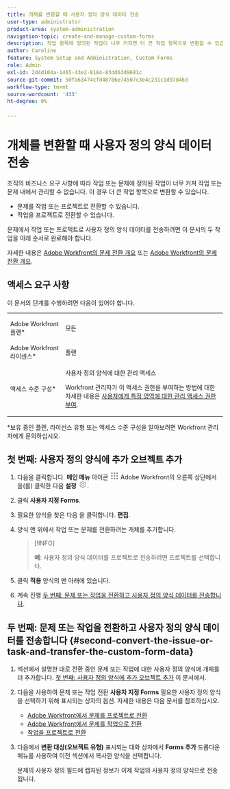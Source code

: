 ```yaml
---
title: 개체를 변환할 때 사용자 정의 양식 데이터 전송
user-type: administrator
product-area: system-administration
navigation-topic: create-and-manage-custom-forms
description: 작업 항목에 정의된 작업이 너무 커지면 더 큰 작업 항목으로 변환할 수 있습니다.
author: Caroline
feature: System Setup and Administration, Custom Forms
role: Admin
exl-id: 2d4d104a-1465-43e2-8184-83dd63d9681c
source-git-commit: 50fa63474cfd40706e74507c3e4c231c1d97d463
workflow-type: tm+mt
source-wordcount: '433'
ht-degree: 0%

---
```


# 개체를 변환할 때 사용자 정의 양식 데이터 전송

조직의 비즈니스 요구 사항에 따라 작업 또는 문제에 정의된 작업이 너무 커져 작업 또는 문제 내에서 관리할 수 없습니다. 이 경우 더 큰 작업 항목으로 변환할 수 있습니다.

* 문제를 작업 또는 프로젝트로 전환할 수 있습니다.
* 작업을 프로젝트로 전환할 수 있습니다.

문제에서 작업 또는 프로젝트로 사용자 정의 양식 데이터를 전송하려면 이 문서의 두 작업을 아래 순서로 완료해야 합니다.

자세한 내용은 [Adobe Workfront의 문제 전환 개요](../../../manage-work/issues/convert-issues/convert-issues.md) 또는 [Adobe Workfront의 문제 전환 개요](../../../manage-work/issues/convert-issues/convert-issues.md).

## 액세스 요구 사항

이 문서의 단계를 수행하려면 다음이 있어야 합니다.

<table style="table-layout:auto"> 
 <col> 
 <col> 
 <tbody> 
  <tr data-mc-conditions=""> 
   <td role="rowheader"> <p>Adobe Workfront 플랜*</p> </td> 
   <td>모든</td> 
  </tr> 
  <tr> 
   <td role="rowheader">Adobe Workfront 라이센스*</td> 
   <td>플랜</td> 
  </tr> 
  <tr data-mc-conditions=""> 
   <td role="rowheader">액세스 수준 구성*</td> 
   <td> <p>사용자 정의 양식에 대한 관리 액세스</p> <p>Workfront 관리자가 이 액세스 권한을 부여하는 방법에 대한 자세한 내용은 <a href="../../../administration-and-setup/add-users/configure-and-grant-access/grant-users-admin-access-certain-areas.md" class="MCXref xref">사용자에게 특정 영역에 대한 관리 액세스 권한 부여</a>.</p> </td> 
  </tr> 
 </tbody> 
</table>

&#42;보유 중인 플랜, 라이선스 유형 또는 액세스 수준 구성을 알아보려면 Workfront 관리자에게 문의하십시오.

## 첫 번째: 사용자 정의 양식에 추가 오브젝트 추가

1. 다음을 클릭합니다. **메인 메뉴** 아이콘 ![](assets/main-menu-icon.png) Adobe Workfront의 오른쪽 상단에서 을(를) 클릭한 다음 **설정** ![](assets/gear-icon-settings.png).

1. 클릭 **사용자 지정 Forms**.
1. 필요한 양식을 찾은 다음 을 클릭합니다. **편집**.
1. 양식 맨 위에서 작업 또는 문제를 전환하려는 개체를 추가합니다.
   >[!INFO]
   >
   >**예**: 사용자 정의 양식 데이터를 프로젝트로 전송하려면 프로젝트를 선택합니다.

1. 클릭 **적용** 양식의 맨 아래에 있습니다.

1. 계속 진행 [두 번째: 문제 또는 작업을 전환하고 사용자 정의 양식 데이터를 전송합니다](#second-convert-the-issue-or-task-and-transfer-the-custom-form-data).

## 두 번째: 문제 또는 작업을 전환하고 사용자 정의 양식 데이터를 전송합니다 {#second-convert-the-issue-or-task-and-transfer-the-custom-form-data}

1. 섹션에서 설명한 대로 전환 중인 문제 또는 작업에 대한 사용자 정의 양식에 개체를 더 추가합니다. [첫 번째: 사용자 정의 양식에 추가 오브젝트 추가](#first-add-additonal-objects-to-the-custom-form) 이 문서에서.
1. 다음을 사용하여 문제 또는 작업 전환 **사용자 지정 Forms** 필요한 사용자 정의 양식을 선택하기 위해 표시되는 상자의 옵션. 자세한 내용은 다음 문서를 참조하십시오.

   * [Adobe Workfront에서 문제를 프로젝트로 전환](../../../manage-work/issues/convert-issues/convert-issue-to-project.md)
   * [Adobe Workfront에서 문제를 작업으로 전환](../../../manage-work/issues/convert-issues/convert-issue-to-task.md)
   * [작업을 프로젝트로 전환](../../../manage-work/tasks/manage-tasks/convert-task-to-project.md)

1. 다음에서 **변환 대상(오브젝트 유형)** 표시되는 대화 상자에서 **Forms 추가** 드롭다운 메뉴를 사용하여 이전 섹션에서 복사한 양식을 선택합니다.

   문제의 사용자 정의 필드에 캡처된 정보가 이제 작업의 사용자 정의 양식으로 전송됩니다.


<!--
## First: Copy the custom form {#first-copy-the-custom-form}

First you need to make sure that you retain any custom form data on a task or issue you want to convert. Because the custom form data must be an exact match on the converted item, it is best practice to duplicate the form so that you can attach it to the new object.

>[!TIP]
>
>Another way to retain custom form data in this situation is to add the larger object type to the custom form. For instructions, see the section [Start editing a custom form](../../../administration-and-setup/customize-workfront/create-manage-custom-forms/create-or-edit-a-custom-form.md#start2) in the article [Create or edit a custom form](../../../administration-and-setup/customize-workfront/create-manage-custom-forms/create-or-edit-a-custom-form.md).

1. Click the **Main Menu** icon ![](assets/main-menu-icon.png) in the upper-right corner of Adobe Workfront, then click **Setup** ![](assets/gear-icon-settings.png).

1. Click **Custom Forms**.
1. Select the task- or issue-type custom form, then click **Copy**.
1. In the **Custom Form** dialog box, specify a name for the new form.  

1. From the **Form Type** drop-down menu, select the type of object you want to create the new custom form for

   **Example:** If you want to transfer the custom form data to a project, select Project.

1. Click **Copy Form**.

   This copied custom form can now be attached to a task or project.

1. Continue on to [Second: Convert the issue or task and transfer the custom form data](#second-convert-the-issue-or-task-and-transfer-the-custom-form-data).
-->